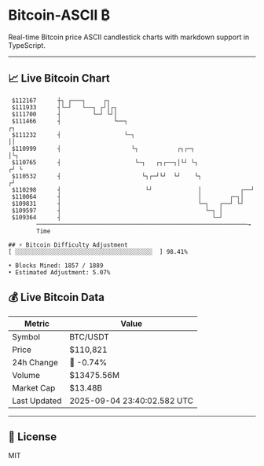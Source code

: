 # Bitcoin-ASCII ₿

Real-time Bitcoin price ASCII candlestick charts with markdown support in TypeScript.

---

## 📈 Live Bitcoin Chart

```
 $112167      ┼┐ ┌───┐     ┌┐                                              
 $111933      ┤└─┘   └──┐ ┌┘│┌┐                                            
 $111700      ┤         └─┘ └┘│                                            
 $111466      ┤               └──┐                                     ┌┐  
 $111232      ┤                  └─┐                                   ││  
 $110999      ┤                    └┐           ┌┐┌─┐                  │└┐ 
 $110765      ┤                     └─┐   ┌┐┌──┐│└┘ └┐                ┌┘ └ 
 $110532      ┤                       └┐┌─┘└┘  └┘    └┐              ┌┘    
 $110298      ┤                        └┘             │           ┌──┘     
 $110064      ┤                                       │        ┌─┐│        
 $109831      ┤                                       └─┐   ┌──┘ └┘        
 $109597      ┤                                         └─┐ │              
 $109364      ┤                                           └─┘              
        ────────────────────────────────────────────────────────────→
        Time

## ⚡ Bitcoin Difficulty Adjustment
[ ░░░░░░░░░░░░░░░░░░░░░░░░░░░░░░░░░░░░░░░  ] 98.41%

• Blocks Mined: 1857 / 1889
• Estimated Adjustment: 5.07%
```

## 💰 Live Bitcoin Data

| Metric | Value |
|--------|-------|
| Symbol | BTC/USDT |
| Price | $110,821 |
| 24h Change | 🔴 -0.74% |
| Volume | $13475.56M |
| Market Cap | $13.48B |
| Last Updated | 2025-09-04 23:40:02.582 UTC |

---

## 📄 License

MIT